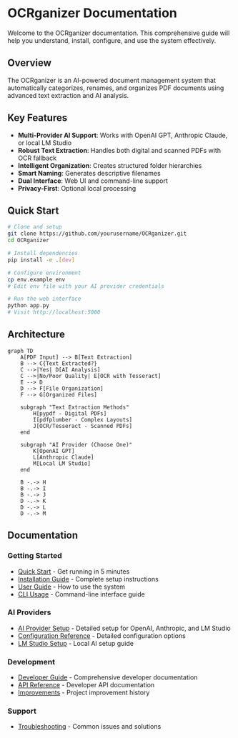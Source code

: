 # OCRganizer Documentation

Welcome to the OCRganizer documentation. This comprehensive guide will help you understand, install, configure, and use the system effectively.

## Overview

The OCRganizer is an AI-powered document management system that automatically categorizes, renames, and organizes PDF documents using advanced text extraction and AI analysis.

## Key Features

- **Multi-Provider AI Support**: Works with OpenAI GPT, Anthropic Claude, or local LM Studio
- **Robust Text Extraction**: Handles both digital and scanned PDFs with OCR fallback
- **Intelligent Organization**: Creates structured folder hierarchies
- **Smart Naming**: Generates descriptive filenames
- **Dual Interface**: Web UI and command-line support
- **Privacy-First**: Optional local processing

## Quick Start

```bash
# Clone and setup
git clone https://github.com/yourusername/OCRganizer.git
cd OCRganizer

# Install dependencies
pip install -e .[dev]

# Configure environment
cp env.example env
# Edit env file with your AI provider credentials

# Run the web interface
python app.py
# Visit http://localhost:5000
```

## Architecture

```mermaid
graph TD
    A[PDF Input] --> B[Text Extraction]
    B --> C{Text Extracted?}
    C -->|Yes| D[AI Analysis]
    C -->|No/Poor Quality| E[OCR with Tesseract]
    E --> D
    D --> F[File Organization]
    F --> G[Organized Files]
    
    subgraph "Text Extraction Methods"
        H[pypdf - Digital PDFs]
        I[pdfplumber - Complex Layouts]
        J[OCR/Tesseract - Scanned PDFs]
    end
    
    subgraph "AI Provider (Choose One)"
        K[OpenAI GPT]
        L[Anthropic Claude]
        M[Local LM Studio]
    end
    
    B -.-> H
    B -.-> I
    B -.-> J
    D -.-> K
    D -.-> L
    D -.-> M
```

## Documentation

### Getting Started
- [Quick Start](quick-start.md) - Get running in 5 minutes
- [Installation Guide](installation.md) - Complete setup instructions
- [User Guide](user-guide.md) - How to use the system
- [CLI Usage](cli-usage.md) - Command-line interface guide

### AI Providers
- [AI Provider Setup](ai-provider-setup.md) - Detailed setup for OpenAI, Anthropic, and LM Studio
- [Configuration Reference](configuration.md) - Detailed configuration options
- [LM Studio Setup](lm-studio-setup.md) - Local AI setup guide

### Development
- [Developer Guide](developer-guide.md) - Comprehensive developer documentation
- [API Reference](api.md) - Developer API documentation
- [Improvements](improvements.md) - Project improvement history

### Support
- [Troubleshooting](troubleshooting.md) - Common issues and solutions
